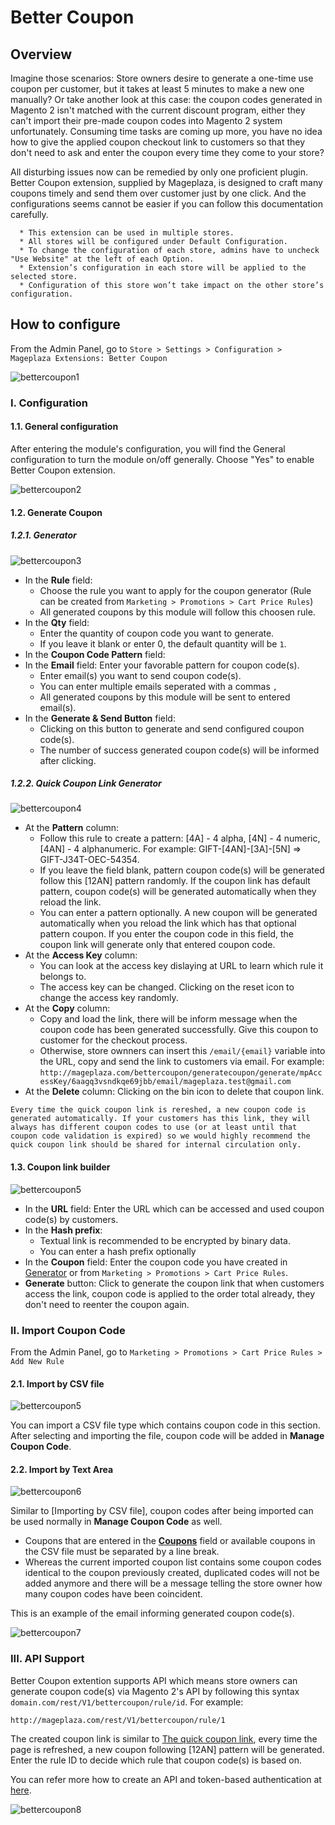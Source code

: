 # Better Coupon

## Overview
Imagine those scenarios: Store owners desire to generate a one-time use coupon per customer, but it takes at least 5 minutes to make a new one manually? Or take another look at this case: the coupon codes generated in Magento 2 isn't matched with the current discount program, either they can't import their pre-made coupon codes into Magento 2 system unfortunately. Consuming time tasks are coming up more, you have no idea how to give the applied coupon checkout link to customers so that they don't need to ask and enter the coupon every time they come to your store?

All disturbing issues now can be remedied by only one proficient plugin. Better Coupon extension, supplied by Mageplaza, is designed to craft many coupons timely and send them over customer just by one click. And the configurations seems cannot be easier if you can follow this documentation carefully.

```
  * This extension can be used in multiple stores.
  * All stores will be configured under Default Configuration.
  * To change the configuration of each store, admins have to uncheck "Use Website" at the left of each Option.
  * Extension’s configuration in each store will be applied to the selected store.
  * Configuration of this store won’t take impact on the other store’s configuration.
```

## How to configure 
From the Admin Panel, go to ``Store > Settings > Configuration > Mageplaza Extensions: Better Coupon``

![bettercoupon1](https://i.imgur.com/k6iqSnV.png)

### I. Configuration
#### 1.1. General configuration
After entering the module's configuration, you will find the General configuration to turn the module on/off generally. Choose "Yes" to enable Better Coupon extension.

![bettercoupon2](https://i.imgur.com/9OHyYIS.png)

#### 1.2. Generate Coupon
##### 1.2.1. Generator

![bettercoupon3](https://i.imgur.com/txNefTh.png)

* In the **Rule** field: 
  * Choose the rule you want to apply for the coupon generator (Rule can be created from ``Marketing > Promotions > Cart Price Rules``)
  * All generated coupons by this module will follow this choosen rule. 
* In the **Qty** field:
  * Enter the quantity of coupon code you want to generate.
  * If you leave it blank or enter 0, the default quantity will be ``1``.
* In the **Coupon Code Pattern** field:
* In the **Email** field: Enter your favorable pattern for coupon code(s).
  * Enter email(s) you want to send coupon code(s).
  * You can enter multiple emails seperated with a commas ``,``
  * All generated coupons by this module will be sent to entered email(s).
* In the **Generate & Send Button** field:
  * Clicking on this button to generate and send configured coupon code(s).
  * The number of success generated coupon code(s) will be informed after clicking.

##### 1.2.2. Quick Coupon Link Generator 

![bettercoupon4](https://i.imgur.com/BqWYG96.png)

* At the **Pattern** column:
  * Follow this rule to create a pattern: [4A] - 4 alpha, [4N] - 4 numeric, [4AN] - 4 alphanumeric. For example: GIFT-[4AN]-[3A]-[5N] => GIFT-J34T-OEC-54354.
  * If you leave the field blank, pattern coupon code(s) will be generated follow this [12AN] pattern randomly. If the coupon link has default pattern, coupon code(s) will be generated automatically when they reload the link.
  * You can enter a pattern optionally. A new coupon will be generated automatically when you reload the link which has that optional pattern coupon. If you enter the coupon code in this field, the coupon link will generate only that entered coupon code. 
* At the **Access Key** column:
  * You can look at the access key dislaying at URL to learn which rule it belongs to.
  * The access key can be changed. Clicking on the reset icon to change the access key randomly.
* At the **Copy** column:
  * Copy and load the link, there will be inform message when the coupon code has been generated successfully. Give this coupon to customer for the checkout process. 
  * Otherwise, store ownners can insert this ``/email/{email}`` variable into the URL, copy and send the link to customers via email. For example: ``http://mageplaza.com/bettercoupon/generatecoupon/generate/mpAccessKey/6aagq3vsndkqe69jbb/email/mageplaza.test@gmail.com``
* At the **Delete** column: Clicking on the bin icon to delete that coupon link.

```
Every time the quick coupon link is rereshed, a new coupon code is generated automatically. If your customers has this link, they will always has different coupon codes to use (or at least until that coupon code validation is expired) so we would highly recommend the quick coupon link should be shared for internal circulation only.
```

#### 1.3. Coupon link builder

![bettercoupon5](https://i.imgur.com/8hzGOrR.png)

* In the **URL** field: Enter the URL which can be accessed and used coupon code(s) by customers.
* In the **Hash prefix**: 
  * Textual link is recommended to be encrypted by binary data.
  * You can enter a hash prefix optionally
* In the **Coupon** field: Enter the coupon code you have created in [Generator](https://docs.mageplaza.com/better-coupon/#generator) or from ``Marketing > Promotions > Cart Price Rules``.
* **Generate** button: Click to generate the coupon link that when customers access the link, coupon code is applied to the order total already, they don't need to reenter the coupon again.

### II. Import Coupon Code
From the Admin Panel, go to ``Marketing > Promotions > Cart Price Rules > Add New Rule``

#### 2.1. Import by CSV file

![bettercoupon5](https://i.imgur.com/ozLUE2y.png)

You can import a CSV file type which contains coupon code in this section. After selecting and importing the file, coupon code will be added in **Manage Coupon Code**.

#### 2.2. Import by Text Area

![bettercoupon6](https://i.imgur.com/x6RBGnp.png)

Similar to [Importing by CSV file], coupon codes after being imported can be used normally in **Manage Coupon Code** as well.

* Coupons that are entered in the [**Coupons**](https://docs.mageplaza.com/better-coupon/#coupon-link-builder) field or available coupons in the CSV file must be separated by a line break.
* Whereas the current imported coupon list contains some coupon codes identical to the coupon previously created, duplicated codes will not be added anymore and there will be a message telling the store owner how many coupon codes have been coincident.

This is an example of the email informing generated coupon code(s).

![bettercoupon7](https://i.imgur.com/fWCXgTM.png)

### III. API Support
Better Coupon extention supports API which means store owners can generate coupon code(s) via Magento 2's API by following this syntax ``domain.com/rest/V1/bettercoupon/rule/id``. For example:

```
http://mageplaza.com/rest/V1/bettercoupon/rule/1 
```

The created coupon link is similar to [The quick coupon link](https://docs.mageplaza.com/better-coupon/#quick-coupon-link-generator), every time the page is refreshed, a new coupon following [12AN] pattern will be generated. Enter the rule ID to decide which rule that coupon code(s) is based on.

You can refer more how to create an API and token-based authentication at [here](http://devdocs.magento.com/guides/v2.0/get-started/authentication/gs-authentication-token.html#web-api-access).


![bettercoupon8](https://i.imgur.com/0EJTJdI.png)

 





  

  
  




